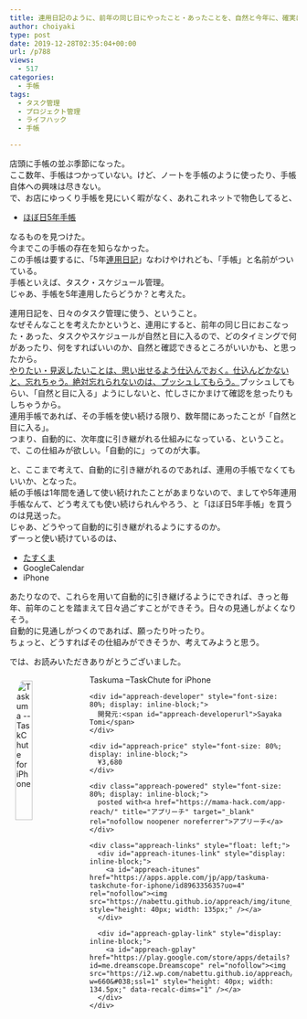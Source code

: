 ```yaml
---
title: 連用日記のように、前年の同じ日にやったこと・あったことを、自然と今年に、確実に引き継げる形がほしいみたい
author: choiyaki
type: post
date: 2019-12-28T02:35:04+00:00
url: /p788
views:
  - 517
categories:
  - 手帳
tags:
  - タスク管理
  - プロジェクト管理
  - ライフハック
  - 手帳

---
```

店頭に手帳の並ぶ季節になった。  
ここ数年、手帳はつかっていない。けど、ノートを手帳のように使ったり、手帳自体への興味は尽きない。  
で、お店にゆっくり手帳を見にいく暇がなく、あれこれネットで物色してると、

  * [ほぼ日5年手帳][1]

なるものを見つけた。  
今までこの手帳の存在を知らなかった。  
この手帳は要するに、「5年[連用日記][2]」なわけやけれども、「手帳」と名前がついている。  
手帳といえば、タスク・スケジュール管理。  
じゃあ、手帳を5年連用したらどうか？と考えた。

連用日記を、日々のタスク管理に使う、ということ。  
なぜそんなことを考えたかというと、連用にすると、前年の同じ日におこなった・あった、タスクやスケジュールが自然と目に入るので、どのタイミングで何があったり、何をすればいいのか、自然と確認できるところがいいかも、と思ったから。  
[やりたい・見返したいことは、思い出せるよう仕込んでおく。仕込んどかないと、忘れちゃう。絶対忘れられないのは、プッシュしてもらう。][3]プッシュしてもらい、「自然と目に入る」ようにしないと、忙しさにかまけて確認を怠ったりもしちゃうから。  
連用手帳であれば、その手帳を使い続ける限り、数年間にあったことが「自然と目に入る」。  
つまり、自動的に、次年度に引き継がれる仕組みになっている、ということ。で、この仕組みが欲しい。「自動的に」ってのが大事。

と、ここまで考えて、自動的に引き継がれるのであれば、連用の手帳でなくてもいいか、となった。  
紙の手帳は1年間を通して使い続けれたことがあまりないので、ましてや5年連用手帳なんて、どう考えても使い続けられんやろう、と「ほぼ日5年手帳」を買うのは見送った。  
じゃあ、どうやって自動的に引き継がれるようにするのか。  
ずーっと使い続けているのは、

  * [たすくま][4]
  * GoogleCalendar
  * iPhone

あたりなので、これらを用いて自動的に引き継げるようにできれば、きっと毎年、前年のことを踏まえて日々過ごすことができそう。日々の見通しがよくなりそう。  
自動的に見通しがつくのであれば、願ったり叶ったり。  
ちょっと、どうすればその仕組みができそうか、考えてみようと思う。

では、お読みいただきありがとうございました。



<div id="appreach-box" style="text-align: left;">
  <img id="appreach-image" src="https://i0.wp.com/is4-ssl.mzstatic.com/image/thumb/Purple123/v4/bf/86/bb/bf86bb03-02d3-4d2c-90ae-a1f1eb06b136/source/512x512bb.jpg?w=660&#038;ssl=1" alt="Taskuma --TaskChute for iPhone" style="float: left; margin: 10px; width: 25%; max-width: 120px; border-top-left-radius: 10%; border-top-right-radius: 10%; border-bottom-right-radius: 10%; border-bottom-left-radius: 10%;" data-recalc-dims="1" /></p> 
  
  <div class="appreach-info" style="margin: 10px;">
    <div id="appreach-appname">
      Taskuma &#8211;TaskChute for iPhone
    </div>
    
    <div id="appreach-developer" style="font-size: 80%; display: inline-block;">
      開発元:<span id="appreach-developerurl">Sayaka Tomi</span>
    </div>
    
    <div id="appreach-price" style="font-size: 80%; display: inline-block;">
      ¥3,680
    </div>
    
    <div class="appreach-powered" style="font-size: 80%; display: inline-block;">
      posted with<a href="https://mama-hack.com/app-reach/" title="アプリーチ" target="_blank" rel="nofollow noopener noreferrer">アプリーチ</a>
    </div>
    
    <div class="appreach-links" style="float: left;">
      <div id="appreach-itunes-link" style="display: inline-block;">
        <a id="appreach-itunes" href="https://apps.apple.com/jp/app/taskuma-taskchute-for-iphone/id896335635?uo=4" rel="nofollow"><img src="https://nabettu.github.io/appreach/img/itune_ja.svg" style="height: 40px; width: 135px;" /></a>
      </div>
      
      <div id="appreach-gplay-link" style="display: inline-block;">
        <a id="appreach-gplay" href="https://play.google.com/store/apps/details?id=me.dreamscope.Dreamscope" rel="nofollow"><img src="https://i2.wp.com/nabettu.github.io/appreach/img/gplay_ja.png?w=660&#038;ssl=1" style="height: 40px; width: 134.5px;" data-recalc-dims="1" /></a>
      </div>
    </div>
  </div>
  
  <div class="appreach-footer" style="margin-bottom: 10px; clear: left;">
  </div>
</div>

 [1]: https://www.1101.com/store/techo/5year/index.html
 [2]: https://scrapbox.io/choiyaki-hondana/%E9%80%A3%E7%94%A8%E6%97%A5%E8%A8%98
 [3]: https://scrapbox.io/choiyaki-hondana/%E3%82%84%E3%82%8A%E3%81%9F%E3%81%84%E3%83%BB%E8%A6%8B%E8%BF%94%E3%81%97%E3%81%9F%E3%81%84%E3%81%93%E3%81%A8%E3%81%AF%E3%80%81%E6%80%9D%E3%81%84%E5%87%BA%E3%81%9B%E3%82%8B%E3%82%88%E3%81%86%E4%BB%95%E8%BE%BC%E3%82%93%E3%81%A7%E3%81%8A%E3%81%8F%E3%80%82%E4%BB%95%E8%BE%BC%E3%82%93%E3%81%A9%E3%81%8B%E3%81%AA%E3%81%84%E3%81%A8%E3%80%81%E5%BF%98%E3%82%8C%E3%81%A1%E3%82%83%E3%81%86%E3%80%82%E7%B5%B6%E5%AF%BE%E5%BF%98%E3%82%8C%E3%82%89%E3%82%8C%E3%81%AA%E3%81%84%E3%81%AE%E3%81%AF%E3%80%81%E3%83%97%E3%83%83%E3%82%B7%E3%83%A5%E3%81%97%E3%81%A6%E3%82%82%E3%82%89%E3%81%86%E3%80%82
 [4]: https://scrapbox.io/choiyaki-hondana/%E3%81%9F%E3%81%99%E3%81%8F%E3%81%BE